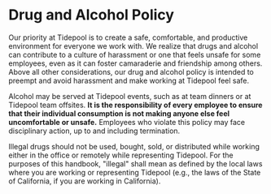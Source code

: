 # Drug and Alcohol Policy

Our priority at Tidepool is to create a safe, comfortable, and productive environment for everyone we work with. We realize that drugs and alcohol can contribute to a culture of harassment or one that feels unsafe for some employees, even as it can foster camaraderie and friendship among others. Above all other considerations, our drug and alcohol policy is intended to preempt and avoid harassment and make working at Tidepool feel safe.  

Alcohol may be served at Tidepool events, such as at team dinners or at Tidepool team offsites. **It is the responsibility of every employee to ensure that their individual consumption is not making anyone else feel uncomfortable or unsafe.** Employees who violate this policy may face disciplinary action, up to and including termination.

Illegal drugs should not be used, bought, sold, or distributed while working either in the office or remotely while representing Tidepool. For the purposes of this handbook, "illegal" shall mean as defined by the local laws where you are working or representing Tidepool (e.g., the laws of the State of California, if you are working in California).
